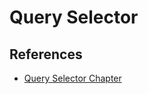 # Query Selector

## References
- [Query Selector Chapter](https://github.com/nashville-software-school/client-side-mastery/blob/master/book-2-the-neophyte/chapters/IDENTIFYING_DOM_COMPONENTS.md)